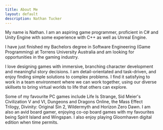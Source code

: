 ```yaml
---
title: About Me
layout: default
description: Nathan Tucker
---
```

My name is Nathan. I am an aspiring game programmer, proficient in C# and Unity Engine with some experience with C++ as well as Unreal Engine.  

I have just finished my Bachelors degree in Software Engineering (Game Programming) at Torrens University Australia and am looking for opportunities in the gaming industry.
      
I love designing games with immersive, branching character development and meaningful story decisions. I am detail-orientated and task-driven, and enjoy finding simple solutions to complex problems. I find it satisfying to work in a team environment where we can work together, using our diverse skillsets to bring virtual worlds to life that others can explore.

Some of my favourite PC games include Life Is Strange, Sid Meier's Civilization V and VI, Dungeons and Dragons Online, the Mass Effect Trilogy, Divinity: Original Sin 2, Wildermyth and Horizon Zero Dawn.
I am also an avid board gamer, enjoying co-op board games with my favourites being Spirit Island and Wingspan. I also enjoy playing Gloomhaven digital edition when time permits.
